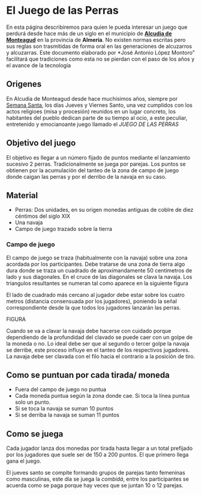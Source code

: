 
<link rel="stylesheet" type="text/css" href="estilo.css" media="screen" />

# El Juego de las Perras 

En esta página describiremos para quien le pueda interesar un juego que perdurá desde hace más de un siglo en el municipio de [**Alcudia de Monteagud**][wiki] en la provincia de **Almería**. No existen normas escritas pero sus reglas son trasmitidas de forma oral en las generaciones de alcuzarros y alcuzarras. Este documento elaborado por *José Antonio López Montoro" facilitará que tradiciones como esta no se pierdan con el paso de los años y el avance de la tecnología

[wiki]: https://es.wikipedia.org/wiki/Alcudia_de_Monteagud

## Origenes

En Alcudia de Monteagud desde hace muchisimos años, siempre por [Semana Santa][semana], los días Jueves y Viernes Santo, una vez cumplidos con los actos religioes (misa y procesión) reunidos en un lugar concreto, los habitantes del pueblo dedican parte de su tiempo al ocio, a este peculiar, entretenido y emocianoante juego llamado el *JUEGO DE LAS PERRAS*

[semana]: https://www.youtube.com/playlist?list=PLin5l648v24QFo90K1uLgqX9VjIxKtkYB
## Objetivo del juego

El objetivo es llegar a un número fijado de puntos mediante el lanzamiento sucesivo 2 perras. Tradicionalmente se juega por parejas. Los puntos se obtienen por la acumulación del tanteo de la zona de campo de juego donde caigan las perras y por el derribo de la navaja en su caso.

## Material

- Perras: Dos unidades, en su origen monedas antiguas de coblre de diez céntimos del siglo XIX
- Una navaja
- Campo de juego trazado sobre la tierra


### Campo de juego

El campo de juego se traza (habitualmente con la navaja) sobre una zona acordada por los participantes. Debe tratarse de una zona de tierra algo dura donde se traza un cuadrado de aproximandamente 50 centímetros de lado y sus diagonales. En el cruce de las diagonales se clava la navaja. Los triangulos resultantes se numeran tal como aparece en la siguiente figura


El lado de cuadrado más cercano al jugador debe estar sobre los cuatro metros (distancia consensuada por los jugadores), poniendo la señal correspondiente desde la que todos los jugadores lanzarán las perras. 

FIGURA


Cuando se va a clavar la navaja debe hacerse con cuidado porque dependiendo de la profundidad del clavado se puede caer con un golpe de la moneda o no. Lo ideal debe ser que al segundo o tercer golpe la navaja se derribe, este proceso influye en el tanteo de los respectivos jugadores. La navaja debe ser clavada con el filo hacia el contrario a la posición de tiro.

## Como se puntuan por cada tirada/ moneda

- Fuera del campo de juego no puntua
- Cada moneda puntua según la zona donde cae. Si toca la línea puntua solo un punto.
- Si se toca la navaja se suman 10 puntos
- Si se derriba la navaja se suman 11 puntos

## Como se juega

Cada jugador lanza dos monedas por tirada hasta llegar a un total prefijado por los jugadores que suele ser de 150 a 200 puntos. El que primero llega gana el juego.


El jueves santo se compite formando grupos de parejas tanto femeninas como masculinas, este día  se juega la *combidá*, entre los participantes se acuerda como se paga porque hay veces que se juntan 10 o 12 parejas.






